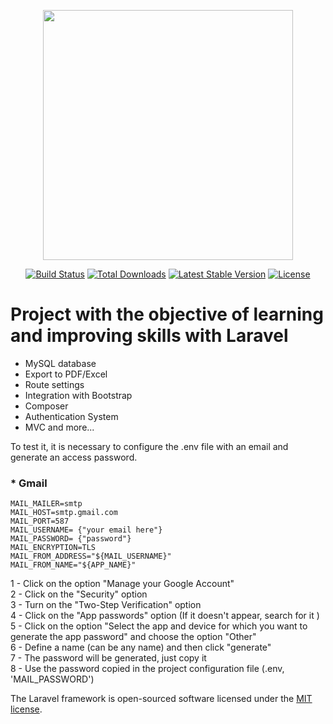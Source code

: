 <p align="center"><a href="https://laravel.com" target="_blank"><img src="https://raw.githubusercontent.com/laravel/art/master/logo-lockup/5%20SVG/2%20CMYK/1%20Full%20Color/laravel-logolockup-cmyk-red.svg" width="400"></a></p>

<p align="center">
<a href="https://travis-ci.org/laravel/framework"><img src="https://travis-ci.org/laravel/framework.svg" alt="Build Status"></a>
<a href="https://packagist.org/packages/laravel/framework"><img src="https://img.shields.io/packagist/dt/laravel/framework" alt="Total Downloads"></a>
<a href="https://packagist.org/packages/laravel/framework"><img src="https://img.shields.io/packagist/v/laravel/framework" alt="Latest Stable Version"></a>
<a href="https://packagist.org/packages/laravel/framework"><img src="https://img.shields.io/packagist/l/laravel/framework" alt="License"></a>
</p>

# Project with the objective of learning and improving skills with Laravel

- MySQL database
- Export to PDF/Excel
- Route settings
- Integration with Bootstrap
- Composer
- Authentication System
- MVC and more...

To test it, it is necessary to configure the .env file with an email and generate an access password.

<h3> * Gmail</h3>

    MAIL_MAILER=smtp
    MAIL_HOST=smtp.gmail.com
    MAIL_PORT=587
    MAIL_USERNAME= {"your email here"}
    MAIL_PASSWORD= {"password"}
    MAIL_ENCRYPTION=TLS
    MAIL_FROM_ADDRESS="${MAIL_USERNAME}"
    MAIL_FROM_NAME="${APP_NAME}"

1 - Click on the option "Manage your Google Account" <br/>
2 - Click on the "Security" option <br/>
3 - Turn on the "Two-Step Verification" option <br/>
4 - Click on the "App passwords" option (If it doesn't appear, search for it ) <br/>
5 - Click on the option "Select the app and device for which you want to generate the app password" and choose the option "Other" <br/>
6 - Define a name (can be any name) and then click "generate" <br/>
7 - The password will be generated, just copy it <br/>
8 - Use the password copied in the project configuration file (.env, 'MAIL_PASSWORD') <br/>


The Laravel framework is open-sourced software licensed under the [MIT license](https://opensource.org/licenses/MIT).
